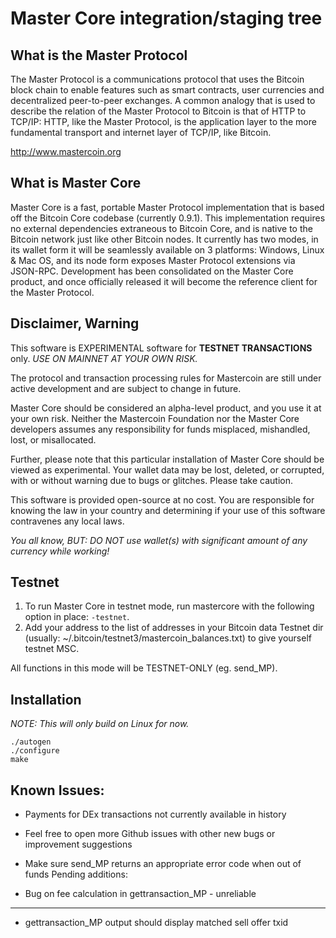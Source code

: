 Master Core integration/staging tree
=================================================

What is the Master Protocol
----------------------------
The Master Protocol is a communications protocol that uses the Bitcoin block chain to enable features such as smart contracts, user currencies and decentralized peer-to-peer exchanges. A common analogy that is used to describe the relation of the Master Protocol to Bitcoin is that of HTTP to TCP/IP: HTTP, like the Master Protocol, is the application layer to the more fundamental transport and internet layer of TCP/IP, like Bitcoin.

http://www.mastercoin.org

What is Master Core
---------------------------

Master Core is a fast, portable Master Protocol implementation that is based off the Bitcoin Core codebase (currently 0.9.1). This implementation requires no external dependencies extraneous to Bitcoin Core, and is native to the Bitcoin network just like other Bitcoin nodes. It currently has two modes, in its wallet form it will be seamlessly available on 3 platforms: Windows, Linux & Mac OS, and its node form exposes Master Protocol extensions via JSON-RPC. Development has been consolidated on the Master Core product, and once officially released it will become the reference client for the Master Protocol.

Disclaimer, Warning
--------------

This software is EXPERIMENTAL software for **TESTNET TRANSACTIONS** only. *USE ON MAINNET AT YOUR OWN RISK.*

The protocol and transaction processing rules for Mastercoin are still under active development and are subject to change in future. 

Master Core should be considered an alpha-level product, and you use it at your own risk.  Neither the Mastercoin Foundation nor the Master Core developers assumes any responsibility for funds misplaced, mishandled, lost, or misallocated.

Further, please note that this particular installation of Master Core should be viewed as experimental.  Your wallet data may be lost, deleted, or corrupted, with or without warning due to bugs or glitches. Please take caution.

This software is provided open-source at no cost.  You are responsible for knowing the law in your country and determining if your use of this software contravenes any local laws.

*You all know, BUT: DO NOT use wallet(s) with significant amount of any currency while working!*

Testnet
-------------------

1. To run Master Core in testnet mode, run mastercore with the following option in place: ``` -testnet ```.
2. Add your address to the list of addresses in your Bitcoin data Testnet dir (usually: ~/.bitcoin/testnet3/mastercoin_balances.txt) to give yourself testnet MSC. 

All functions in this mode will be TESTNET-ONLY (eg. send_MP).

Installation
------------

*NOTE: This will only build on Linux for now.*

```
./autogen
./configure
make
```

Known Issues:
----------------
* Payments for DEx transactions not currently available in history

* Feel free to open more Github issues with other new bugs or improvement suggestions

* Make sure send_MP returns an appropriate error code when out of funds
Pending additions:

* Bug on fee calculation in gettransaction_MP - unreliable
------------------

* gettransaction_MP output should display matched sell offer txid

